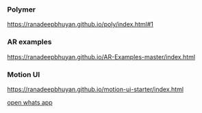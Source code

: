 ### Polymer

https://ranadeepbhuyan.github.io/poly/index.html#1

### AR examples
https://ranadeepbhuyan.github.io/AR-Examples-master/index.html

### Motion UI
https://ranadeepbhuyan.github.io/motion-ui-starter/index.html


[ open whats app ](https://api.whatsapp.com/send?phone=+918282908568&text=I'm%20interested%20in%20your%20car%20for%20sale)
